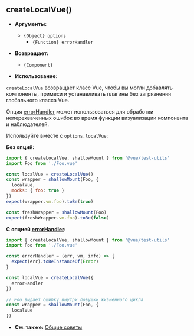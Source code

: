 ## createLocalVue()

- **Аргументы:**

  - `{Object} options`
    - `{Function} errorHandler`

- **Возвращает:**

  - `{Component}`

- **Использование:**

`createLocalVue` возвращает класс Vue, чтобы вы могли добавлять компоненты, примеси и устанавливать плагины без загрязнения глобального класса Vue.

Опция [errorHandler](https://ru.vuejs.org/v2/api/index.html#errorHandler) может использоваться для обработки неперехваченных ошибок во время функции визуализации компонента и наблюдателей.

Используйте вместе с `options.localVue`:

**Без опций:**

```js
import { createLocalVue, shallowMount } from '@vue/test-utils'
import Foo from './Foo.vue'

const localVue = createLocalVue()
const wrapper = shallowMount(Foo, {
  localVue,
  mocks: { foo: true }
})
expect(wrapper.vm.foo).toBe(true)

const freshWrapper = shallowMount(Foo)
expect(freshWrapper.vm.foo).toBe(false)
```

**С опцией [errorHandler](https://ru.vuejs.org/v2/api/index.html#errorHandler):**

```js
import { createLocalVue, shallowMount } from '@vue/test-utils'
import Foo from './Foo.vue'

const errorHandler = (err, vm, info) => {
  expect(err).toBeInstanceOf(Error)
}

const localVue = createLocalVue({
  errorHandler
})

// Foo выдает ошибку внутри ловушки жизненного цикла
const wrapper = shallowMount(Foo, {
  localVue
})
```

- **См. также:** [Общие советы](../guides/common-tips.md#добавnение-гnобаnьных-пnагинов-и-примесей)
